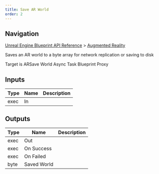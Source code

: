 ```yaml
---
title: Save AR World
order: 2
---
```

## Navigation

[Unreal Engine Blueprint API Reference](https://dev.epicgames.com/documentation/en-us/unreal-engine/BlueprintAPI) > [Augmented Reality](https://dev.epicgames.com/documentation/en-us/unreal-engine/BlueprintAPI/AugmentedReality)

Saves an AR world to a byte array for network replication or saving to disk

Target is ARSave World Async Task Blueprint Proxy

## Inputs

| Type | Name | Description |
| --- | --- | --- |
| exec | In |  |

## Outputs

| Type | Name | Description |
| --- | --- | --- |
| exec | Out |  |
| exec | On Success |  |
| exec | On Failed |  |
| byte | Saved World |  |
